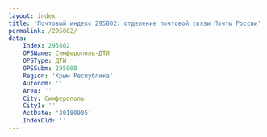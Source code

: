 ```yaml
---
layout: index
title: 'Почтовый индекс 295802: отделение почтовой связи Почты России'
permalink: /295802/
data:
    Index: 295802
    OPSName: Симферополь-ДТИ
    OPSType: ДТИ
    OPSSubm: 295000
    Region: 'Крым Республика'
    Autonom: ''
    Area: ''
    City: Симферополь
    City1: ''
    ActDate: '20180905'
    IndexOld: ''
---
```

